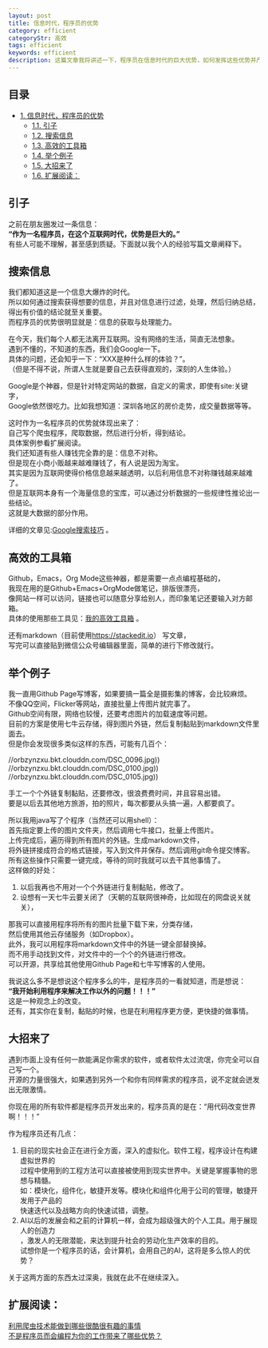```yaml
---
layout: post
title: 信息时代，程序员的优势
category: efficient
categoryStr: 高效
tags: efficient
keywords: efficient
description: 这篇文章我将讲述一下，程序员在信息时代的巨大优势，如何发挥这些优势并产生价值
---
```


<div id="table-of-contents">
<h2>目录</h2>
<div id="text-table-of-contents">
<ul>
<li><a href="#sec-1">1. 信息时代，程序员的优势</a>
<ul>
<li><a href="#sec-1-1">1.1. 引子</a></li>
<li><a href="#sec-1-2">1.2. 搜索信息</a></li>
<li><a href="#sec-1-3">1.3. 高效的工具箱</a></li>
<li><a href="#sec-1-4">1.4. 举个例子</a></li>
<li><a href="#sec-1-5">1.5. 大招来了</a></li>
<li><a href="#sec-1-6">1.6. 扩展阅读：</a></li>
</ul>
</li>
</ul>
</div>
</div>



## 引子<a id="sec-1-1" name="sec-1-1"></a>

之前在朋友圈发过一条信息：  
**“作为一名程序员，在这个互联网时代，优势是巨大的。”**  
有些人可能不理解，甚至感到质疑。下面就以我个人的经验写篇文章阐释下。  

## 搜索信息<a id="sec-1-2" name="sec-1-2"></a>

我们都知道这是一个信息大爆炸的时代。  
所以如何通过搜索获得想要的信息，并且对信息进行过滤，处理，然后归纳总结，  
得出有价值的结论就至关重要。  
而程序员的优势很明显就是：信息的获取与处理能力。  

在今天，我们每个人都无法离开互联网。没有网络的生活，简直无法想象。  
遇到不懂的，不知道的东西，我们会Google一下。  
具体的问题，还会知乎一下：“XXX是种什么样的体验？”。  
（但是不得不说，所谓人生就是要自己去获得直观的，深刻的人生体验。）  

Google是个神器，但是针对特定网站的数据，自定义的需求，即使有site:关键字，  
Google依然很吃力。比如我想知道：深圳各地区的房价走势，成交量数据等等。  

这时作为一名程序员的优势就体现出来了：  
自己写个爬虫程序，爬取数据，然后进行分析，得到结论。  
具体案例参看扩展阅读。  
我们还知道有些人赚钱完全靠的是：信息不对称。  
但是现在小商小贩越来越难赚钱了，有人说是因为淘宝。  
其实是因为互联网使得价格信息越来越透明，以后利用信息不对称赚钱越来越难了。  
但是互联网本身有一个海量信息的宝库，可以通过分析数据的一些规律性推论出一些结论。  
这就是大数据的部分作用。  

详细的文章见:[Google搜索技巧](https://3gods.com/2017/04/11/Google-Tips.html) 。  

## 高效的工具箱<a id="sec-1-3" name="sec-1-3"></a>

Github，Emacs，Org Mode这些神器，都是需要一点点编程基础的，  
我现在用的是Github+Emacs+OrgMode做笔记，排版很漂亮，  
像网站一样可以访问，链接也可以随意分享给别人，而印象笔记还要输入对方邮箱。  
具体的使用那些工具见：[我的高效工具箱](https://3gods.com/2017/08/27/My-Efficient-Tool-Box.html) 。

还有markdown（目前使用<https://stackedit.io>） 写文章，  
写完可以直接贴到微信公众号编辑器里面，简单的进行下修改就行。  

## 举个例子<a id="sec-1-4" name="sec-1-4"></a>

我一直用Github Page写博客，如果要搞一篇全是摄影集的博客，会比较麻烦。  
不像QQ空间，Flicker等网站，直接批量上传图片就完事了。  
Github空间有限，网络也较慢，还要考虑图片的加载速度等问题。  
目前的方案是使用七牛云存储，得到图片外链，然后复制黏贴到markdown文件里面去。  
但是你会发现很多类似这样的东西，可能有几百个：  

//orbzynzxu.bkt.clouddn.com/DSC_0096.jpg))  
//orbzynzxu.bkt.clouddn.com/DSC_0100.jpg))  
//orbzynzxu.bkt.clouddn.com/DSC_0105.jpg))  

手工一个个外链复制黏贴，还要修改，很浪费费时间，并且容易出错。  
要是以后去其他地方旅游，拍的照片，每次都要从头搞一遍，人都要疯了。  

所以我用java写了个程序（当然还可以用shell）：  
首先指定要上传的图片文件夹，然后调用七牛接口，批量上传图片。  
上传完成后，遍历得到所有图片的外链。生成markdown文件，  
将外链拼接成符合的格式链接，写入到文件并保存。然后调用git命令提交博客。  
所有这些操作只需要一键完成，等待的同时我就可以去干其他事情了。  
这样做的好处：  

1.  以后我再也不用对一个个外链进行复制黏贴，修改了。  
2.  设想有一天七牛云要关闭了（天朝的互联网很神奇，比如现在的网盘说关就关），  

那我可以直接用程序将所有的图片批量下载下来，分类存储，  
然后使用其他云存储服务（如Dropbox）。  
此外，我可以用程序将markdown文件中的外链一键全部替换掉。  
而不用手动找到文件，对文件中的一个个的外链进行修改。  
可以开源，共享给其他使用Github Page和七牛写博客的人使用。  

  我说这么多不是想说这个程序多么的牛，是程序员的一看就知道，而是想说：  
**“我开始利用程序来解决工作以外的问题！！！”**  
  这是一种观念上的改变。    
  还有，其实你在复制，黏贴的时候，也是在利用程序更方便，更快捷的做事情。  

## 大招来了<a id="sec-1-5" name="sec-1-5"></a>

遇到市面上没有任何一款能满足你需求的软件，或者软件太过流氓，你完全可以自己写一个。  
开源的力量很强大，如果遇到另外一个和你有同样需求的程序员，说不定就会迸发出无限激情。  

你现在用的所有软件都是程序员开发出来的，程序员真的是在：“用代码改变世界啊！！！”  

作为程序员还有几点：  
1.  目前的现实社会正在进行全方面，深入的虚拟化。软件工程，程序设计在构建虚拟世界的  
过程中使用到的工程方法可以直接被使用到现实世界中。关键是掌握事物的思想与精髓。  
如：模块化，组件化，敏捷开发等。模块化和组件化用于公司的管理，敏捷开发用于产品的  
快速迭代以及战略方向的快速试错，调整。  
2. AI以后的发展会和之前的计算机一样，会成为超级强大的个人工具。用于展现人的创造力  
，激发人的无限潜能，来达到提升社会的劳动化生产效率的目的。  
试想你是一个程序员的话，会计算机，会用自己的AI，这将是多么惊人的优势？  

关于这两方面的东西太过深奥，我就在此不在继续深入。  

## 扩展阅读：<a id="sec-1-6" name="sec-1-6"></a>

[利用爬虫技术能做到哪些很酷很有趣的事情](https://www.zhihu.com/question/27621722)  
[不是程序员而会编程为你的工作带来了哪些优势？](https://www.zhihu.com/question/52612848)  
